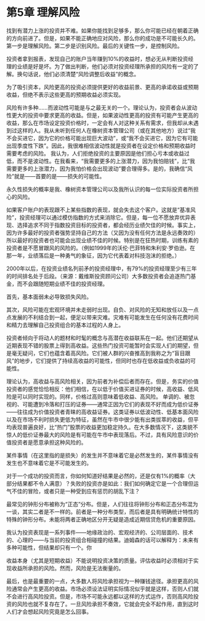# 第5章 理解风险

找到有潜力上涨的投资并不难。如果你能找到足够多，那么你可能已经在朝着正确的方向前进了。但是，如果不能正确地应对风险，那么你的成功是不可能长久的。第一步是理解风险。第二步是识别风险。最后的关键性一步，是控制风险。

投资者拿到报表，发现自己的账户当年赚到10%的收益时，想必无从判断投资经理的业绩是好是坏。为了做出判断，他们必须对投资经理所承担的风险有一定的了解。换句话说，他们必须清楚“风险调整后收益”的概念。

为了吸引资本，风险更高的投资必须提供更好的收益前景、更高的承诺收益或预期收益，但绝不表示这些更高的预期收益必须实现。

风险有许多种……而波动性可能是与之最无关的一个。理论认为，投资者会从波动性更大的投资中要求更高的收益。但是，如果波动性更高的投资有可能产生更高的收益，那么在市场设定投资价格时，一定会有人对这种关系有需求，但我却从未遇到过这样的人。我从未听到任何人在橡树资本管理公司（或在其他地方）说过“我不会买进它，因为它的价格可能出现巨大波动”，或“我不会买进它，因为它有可能出现季度性下跌”。因此，我很难相信波动性就是投资者在设定价格和预期收益时需要考虑的风险。 我认为，人们拒绝投资的主要原因是他们担心亏本或收益过低，而不是波动性。在我看来，“我需要更多的上涨潜力，因为我怕赔钱”，比“我需要更多的上涨潜力，因为我怕价格会出现波动”要合理得多。是的，我确信“风险”就是——首要的是——损失的可能性。

永久性损失的概率是我、橡树资本管理公司以及我所认识的每一位实际投资者所担心的风险。

如果客户账户的表现跟不上某些指数的表现，就会失去这个客户。这就是“基准风险”，投资经理可以通过模仿指数的方式来消除它。但是，每一位不愿放弃优异表现、选择追求不同于指数投资目标的投资者，都会经历业绩欠佳的时候。事实上，因为许多最好的投资者强势坚持自己的方法（又因为没有任何方法是永远奏效的）所以最好的投资者也可能会出现业绩不佳的时候。特别是在狂热时期，训练有素的投资者是不愿冒跟风的风险的。（例如1999年的沃伦·巴菲特和朱利安·罗伯逊。在那一年，业绩落后是一种勇气的象征，因为它代表着对科技泡沫的拒绝。）

2000年以后，在投资业绩名列前矛的投资经理中，有79%的投资经理至少有三年的时间排名处于后段。（来源：戴维斯投资顾问公司）大多数投资者会追逐热门基金，而不会跟随短期业绩不佳的投资经理。

首先，基本面弱未必导致损失风险。

其次，风险可能在宏观环境并未走弱时出现。自负、对风险的无知和放任以及一点点发展的不利结合到一起，便足以带来灾难。灾难有可能发生在任何没有花费时间和精力去理解自己投资组合的基本过程的人身上。

投资者倾向于将动人的题材和时髦的概念与高潜在收益联系在一起。他们还期望从近期表现不错的股票上得到高收益。这些热门投资可能暂时会实现人们的期望，但是毫无疑问，它们也蕴含着高风险。它们被人群的兴奋推高到我称之为“盲目跟风”的地步，它们提供了持续高收益的可能性，但同时也存在低收益或负收益的可能性。

理论认为，高收益与高风险相关，因为前者为补偿后者而存在。但是，务实的价值投资者的感觉恰恰相反：他们相信，在以低于价值买进证券的时候，高收益、低风险是可以同时实现的。同样，价格过高则意味着低收益、高风险。 单调的、被忽视的、可能遭到冷落和打压的证券——通常正因为它们的表现不好而成为低价证券——往往成为价值投资者青睐的高收益证券。这类证券以低波动性、低基本面风险以及在市场不利时损失更低为特征，虽然在牛市中很少能有出类拔萃的收益，但平均表现普遍良好，比“热门”股票的收益更加稳定持久。在大多数情况下，这类貌不惊人的低价证券最大的风险是有可能在牛市中表现落后。不过，具有风险意识的价值投资者是愿意承担这种风险的。

某件事情（在这里指的是损失）的发生并不意味着它是必然发生的，某件事情没有发生也不意味着它是不可能发生的。

对于一个成功的投资而言，你如何知道好结果是必然的，还是仅有1%的概率（大部分结果都不令人满意）？失败的投资亦是如此：我们如何确定它是一个合理但运气不佳的冒险，或者只是一种受到应有惩罚的胡乱下注？

最常见的钟形分布被称为“正态”分布。但是，人们往往将钟形分布和正态分布混为一谈，其实二者是不一样的。前者是一种分布类型，而后者是具有明确统计特性的特殊的钟形分布。未能将两者正确地区分开无疑是造成近期信贷危机的重要原因。

我认为投资表现是一系列事件——地缘政治的、宏观经济的、公司层面的、技术的、心理的——与当前的投资组合相碰撞的结果。迪姆森的话可以解释为：未来有多种可能性，但结果却只有一个。你

收益本身（尤其是短期收益）不能说明投资决策的质量。评估收益时必须相对于实现收益所承担的风险。然而，风险是无法衡量的。

最后，也是最重要的一点，大多数人将风险承担视为一种赚钱途径。承担更高的风险通常会产生更高的收益。市场必须设法证明实际情况似乎就是这样，否则人们就不会进行高风险投资。但是，市场不可能永远都以这样的方式运作，否则高风险投资的风险也就不复存在了。一旦风险承担不奏效，它就会完全不起作用，直到这时人们才会想起风险究竟是怎么回事。

